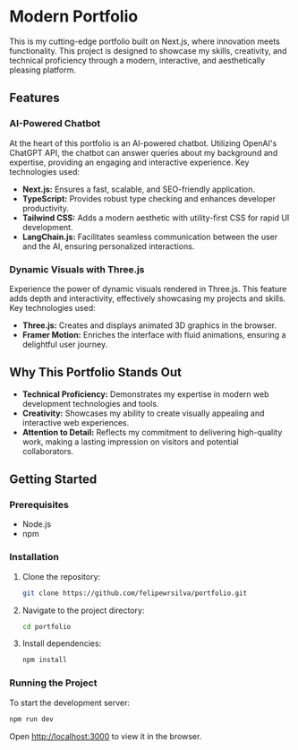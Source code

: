# Modern Portfolio

This is my cutting-edge portfolio built on Next.js, where innovation meets functionality. This project is designed to showcase my skills, creativity, and technical proficiency through a modern, interactive, and aesthetically pleasing platform.

## Features

### AI-Powered Chatbot
At the heart of this portfolio is an AI-powered chatbot. Utilizing OpenAI's ChatGPT API, the chatbot can answer queries about my background and expertise, providing an engaging and interactive experience. Key technologies used:
- **Next.js:** Ensures a fast, scalable, and SEO-friendly application.
- **TypeScript:** Provides robust type checking and enhances developer productivity.
- **Tailwind CSS:** Adds a modern aesthetic with utility-first CSS for rapid UI development.
- **LangChain.js:** Facilitates seamless communication between the user and the AI, ensuring personalized interactions.

### Dynamic Visuals with Three.js
Experience the power of dynamic visuals rendered in Three.js. This feature adds depth and interactivity, effectively showcasing my projects and skills. Key technologies used:
- **Three.js:** Creates and displays animated 3D graphics in the browser.
- **Framer Motion:** Enriches the interface with fluid animations, ensuring a delightful user journey.

## Why This Portfolio Stands Out
- **Technical Proficiency:** Demonstrates my expertise in modern web development technologies and tools.
- **Creativity:** Showcases my ability to create visually appealing and interactive web experiences.
- **Attention to Detail:** Reflects my commitment to delivering high-quality work, making a lasting impression on visitors and potential collaborators.

## Getting Started

### Prerequisites
- Node.js
- npm

### Installation
1. Clone the repository:
   ```bash
   git clone https://github.com/felipewrsilva/portfolio.git
   ```
2. Navigate to the project directory:
   ```bash
   cd portfolio
   ```
3. Install dependencies:
   ```bash
   npm install
   ```

### Running the Project
To start the development server:
```bash
npm run dev
```
Open [http://localhost:3000](http://localhost:3000) to view it in the browser.
